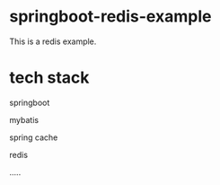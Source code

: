 # springboot-redis-example
This is a redis example.

# tech stack
springboot<p>
mybatis<p>
spring cache<p>
redis<p>
.....

